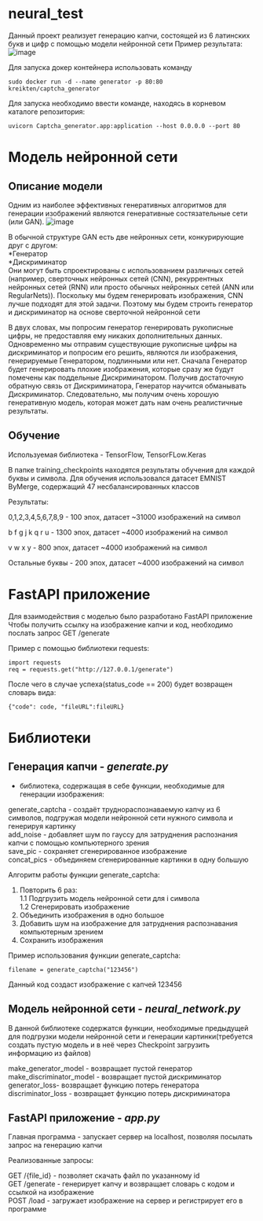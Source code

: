 # neural_test
Данный проект реализует генерацию капчи, состоящей из 6 латинских букв и цифр с помощью модели нейронной сети
Пример результата:  
![image](https://user-images.githubusercontent.com/30326049/204719848-0a66acda-4c8b-42dc-b4d6-d244e297ee4d.png)

Для запуска докер контейнера использовать команду
```
sudo docker run -d --name generator -p 80:80 kreikten/captcha_generator
```

Для запуска необходимо ввести команде, находясь в корневом каталоге репозитория:
```
uvicorn Captcha_generator.app:application --host 0.0.0.0 --port 80
```
Модель нейронной сети
===========================

Описание модели
------------------------

Одним из наиболее эффективных генеративных алгоритмов для генерации изображений являются генеративные состязательные сети (или GAN).
![image](https://user-images.githubusercontent.com/30326049/204362212-f81b68fb-669c-401b-a019-e0c1862ca407.png)

В обычной структуре GAN есть две нейронных сети, конкурирующие друг с другом:  
*Генератор  
*Дискриминатор  
Они могут быть спроектированы с использованием различных сетей (например, сверточных нейронных сетей (CNN), рекуррентных нейронных сетей (RNN) или 
просто обычных нейронных сетей (ANN или RegularNets)). Поскольку мы будем генерировать изображения, CNN лучше подходят для этой задачи. 
Поэтому мы будем строить генератор и дискриминатор на основе сверточной нейронной сети

В двух словах, мы попросим генератор генерировать рукописные цифры, не предоставляя ему никаких дополнительных данных.
Одновременно мы отправим существующие рукописные цифры на дискриминатор и попросим его решить, являются ли изображения, генерируемые Генератором, подлинными или нет.
Сначала Генератор будет генерировать плохие изображения, которые сразу же будут помечены как поддельные Дискриминатором. Получив достаточную обратную связь от Дискриминатора, Генератор научится обманывать Дискриминатор. 
Следовательно, мы получим очень хорошую генеративную модель, которая может дать нам очень реалистичные результаты.


Обучение
------------------------

Используемая библиотека - TensorFlow, TensorFLow.Keras

В папке training_checkpoints находятся результаты обучения для каждой буквы и символа.
Для обучения использовался датасет EMNIST ByMerge, содержащий 47 несбалансированных классов

Результаты:  

0,1,2,3,4,5,6,7,8,9 - 100 эпох, датасет ~31000 изображений на символ  

b f g j k q r u - 1300 эпох, датасет ~4000 изображений на символ  

v w x y - 800  эпох, датасет ~4000 изображений на символ  

Остальные буквы - 200 эпох, датасет ~4000 изображений на символ  


FastAPI приложение
===========================

Для взаимодействия с моделью было разработано FastAPI приложение
Чтобы получить ссылку на изображение капчи и код, необходимо послать запрос GET /generate

Пример с помощью библиотеки requests:

```
import requests
req = requests.get("http://127.0.0.1/generate")
```
После чего в случае успеха(status_code == 200) будет возвращен словарь вида:
```
{"code": code, "fileURL":fileURL}
```


Библиотеки
=============================

Генерация капчи - *generate.py* 
---------------------------------

- библиотека, содержащая в себе функции, необходимые для генерации изображения:  

generate_captcha - создаёт труднораспознаваемую капчу из 6 символов, подгружая модели нейронной сети нужного символа и генерируя картинку  
add_noise - добавляет шум по гауссу для затруднения распознания капчи с помощью компьютерного зрения  
save_pic - сохраняет сгенерированное изображение  
concat_pics - объединяем сгенерированные картинки в одну большую  


Алгоритм работы функции generate_captcha:  
1. Повторить 6 раз:  
1.1 Подгрузить модель нейронной сети для i символа  
1.2 Сгенерировать изображение  
2. Объединить изображения в одно большое  
3. Добавить шум на изображение для затруднения распознавания компьютерным зрением  
4. Сохранить изображения  

Пример использования функции generate_captcha:  
```
filename = generate_captcha("123456")
```
Данный код создаст изображение с капчей 123456  

Модель нейронной сети - *neural_network.py*
---------------------------------

В данной библиотеке содержатся функции, необходимые предыдущей для подгрузки модели нейронной сети и генерации картинки(требуется создать пустую модель и в неё
через Checkpoint загрузить информацию из файлов)  

make_generator_model - возвращает пустой генератор  
make_discriminator_model - возвращает пустой дискриминатор  
generator_loss- возвращает функцию потерь генератора  
discriminator_loss - возвращает функцию потерь дискриминатора  


FastAPI приложение - *app.py*
---------------------------------

Главная программа - запускает сервер на localhost, позволяя посылать запрос на генерацию капчи  

Реализованные запросы:  

GET /{file_id} - позволяет скачать файл по указанному id  
GET /generate - генерирует капчу и возвращает словарь с кодом и ссылкой на изображение  
POST /load - загружает изображение на сервер и регистрирует его в программе  


